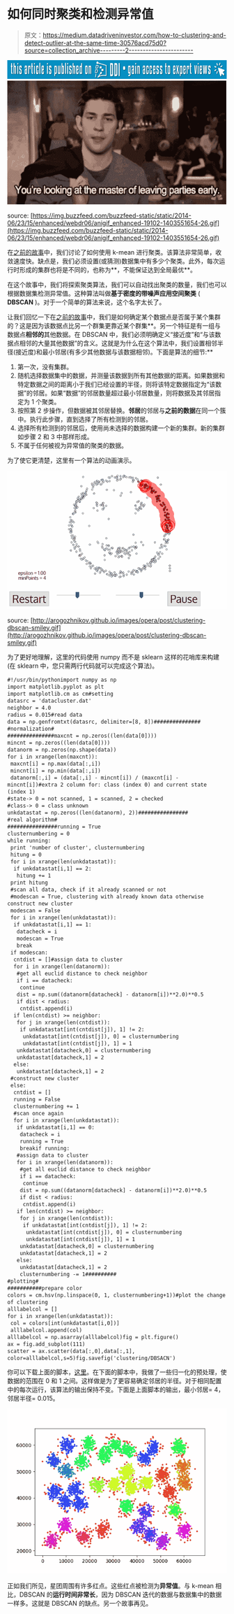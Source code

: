 # 如何同时聚类和检测异常值

> 原文：<https://medium.datadriveninvestor.com/how-to-clustering-and-detect-outlier-at-the-same-time-30576acd75d0?source=collection_archive---------2----------------------->

[![](img/70b3ea0b7bc0108ce5d364d456d1dd5e.png)](http://www.track.datadriveninvestor.com/P12O)![](img/feb112a98b054561288133c7b301ab21.png)

source: [https://img.buzzfeed.com/buzzfeed-static/static/2014-06/23/15/enhanced/webdr06/anigif_enhanced-19102-1403551654-26.gif](https://img.buzzfeed.com/buzzfeed-static/static/2014-06/23/15/enhanced/webdr06/anigif_enhanced-19102-1403551654-26.gif)

在[之前的故事](https://medium.com/datadriveninvestor/how-the-simplest-clustering-algorithm-work-with-code-b8af21aabda2)中，我们讨论了如何使用 k-mean 进行聚类。该算法非常简单，收敛速度快。缺点是，我们必须设置(或猜测)数据集中有多少个聚类。此外，每次运行时形成的集群也将是不同的，也称为**，不能保证达到全局最优**。

在这个故事中，我们将探索聚类算法，我们可以自动找出聚类的数量，我们也可以根据数据集检测异常值。这种算法叫做**基于密度的带噪声应用空间聚类** ( **DBSCAN** )。对于一个简单的算法来说，这个名字太长了。

让我们回忆一下在[之前的故事](https://medium.com/datadriveninvestor/how-the-simplest-clustering-algorithm-work-with-code-b8af21aabda2)中，我们是如何确定某个数据点是否属于某个集群的？这是因为该数据点比另一个群集更靠近某个群集**。另一个特征是有一组与数据点**相邻的**其他数据。在 DBSCAN 中，我们必须明确定义“接近度”和“与该数据点相邻的大量其他数据”的含义。这就是为什么在这个算法中，我们设置相邻半径(接近度)和最小邻居(有多少其他数据与该数据相邻)。下面是算法的细节:**

1.  第一次，没有集群。
2.  随机选择数据集中的数据，并测量该数据到所有其他数据的距离。如果数据和特定数据之间的距离小于我们已经设置的半径，则将该特定数据指定为“该数据”的邻居。如果“数据”的邻居数量超过最小邻居数量，则将数据及其邻居指定为 1 个聚类。
3.  按照第 2 步操作，但数据被其邻居替换。**邻居**的邻居与**之前的数据**在同一个簇中。执行此步骤，直到选择了所有检测到的邻居。
4.  选择所有检测到的邻居后，使用尚未选择的数据构建一个新的集群。新的集群如步骤 2 和 3 中那样形成。
5.  不属于任何被视为异常值的聚类的数据。

为了使它更清楚，这里有一个算法的动画演示。

![](img/2838b8fa2fca2895918817a6225f7563.png)

source: [http://arogozhnikov.github.io/images/opera/post/clustering-dbscan-smiley.gif](http://arogozhnikov.github.io/images/opera/post/clustering-dbscan-smiley.gif)

为了更好地理解，这里的代码使用 numpy 而不是 sklearn 这样的花哨库来构建(在 sklearn 中，您只需两行代码就可以完成这个算法)。

```
#!/usr/bin/pythonimport numpy as np
import matplotlib.pyplot as plt
import matplotlib.cm as cm#setting
datasrc = 'datacluster.dat'
neighbor = 4.0
radius = 0.015#read data
data = np.genfromtxt(datasrc, delimiter=[8, 8])###############
#normalization#
###############maxcnt = np.zeros((len(data[0])))
mincnt = np.zeros((len(data[0])))
datanorm = np.zeros(np.shape(data))
for i in xrange(len(maxcnt)):
 maxcnt[i] = np.max(data[:,i])
 mincnt[i] = np.min(data[:,i])
 datanorm[:,i] = (data[:,i] - mincnt[i]) / (maxcnt[i] - mincnt[i])#extra 2 column for: class (index 0) and current state (index 1)
#state-> 0 = not scanned, 1 = scanned, 2 = checked
#class-> 0 = class unknown
unkdatastat = np.zeros((len(datanorm), 2))################
#real algorithm#
################running = True
clusternumbering = 0
while running:
 print 'number of cluster', clusternumbering
 hitung = 0
 for i in xrange(len(unkdatastat)):
  if unkdatastat[i,1] == 2:
   hitung += 1
 print hitung
 #scan all data, check if it already scanned or not
 #modescan = True, clustering with already known data otherwise construct new cluster
 modescan = False
 for i in xrange(len(unkdatastat)):
  if unkdatastat[i,1] == 1:
   datacheck = i
   modescan = True
   break
 if modescan:
  cntdist = []#assign data to cluster
  for i in xrange(len(datanorm)):
   #get all euclid distance to check neighbor
   if i == datacheck:
    continue
   dist = np.sum((datanorm[datacheck] - datanorm[i])**2.0)**0.5
   if dist < radius:
    cntdist.append(i)
  if len(cntdist) >= neighbor:
   for j in xrange(len(cntdist)):
    if unkdatastat[int(cntdist[j]), 1] != 2:
     unkdatastat[int(cntdist[j]), 0] = clusternumbering
     unkdatastat[int(cntdist[j]), 1] = 1
   unkdatastat[datacheck,0] = clusternumbering
   unkdatastat[datacheck,1] = 2
  else:
   unkdatastat[datacheck,1] = 2
 #construct new cluster
 else:
  cntdist = []
  running = False
  clusternumbering += 1
  #scan once again
  for i in xrange(len(unkdatastat)):
   if unkdatastat[i,1] == 0:
    datacheck = i
    running = True
    breakif running:
   #assign data to cluster
   for i in xrange(len(datanorm)):
    #get all euclid distance to check neighbor
    if i == datacheck:
     continue
    dist = np.sum((datanorm[datacheck] - datanorm[i])**2.0)**0.5
    if dist < radius:
     cntdist.append(i)
   if len(cntdist) >= neighbor:
    for j in xrange(len(cntdist)):
     if unkdatastat[int(cntdist[j]), 1] != 2:
      unkdatastat[int(cntdist[j]), 0] = clusternumbering
      unkdatastat[int(cntdist[j]), 1] = 1
    unkdatastat[datacheck,0] = clusternumbering
    unkdatastat[datacheck,1] = 2
   else:
    unkdatastat[datacheck,1] = 2
    clusternumbering -= 1##########
#plotting#
###########prepare color
colors = cm.hsv(np.linspace(0, 1, clusternumbering+1))#plot the change of clustering
alllabelcol = []
for i in xrange(len(unkdatastat)):
 col = colors[int(unkdatastat[i,0])]
 alllabelcol.append(col)
alllabelcol = np.asarray(alllabelcol)fig = plt.figure()
ax = fig.add_subplot(111)
scatter = ax.scatter(data[:,0],data[:,1], color=alllabelcol,s=5)fig.savefig('clustering/DBSACN')
```

你可以下载上面的脚本，[这里](https://github.com/genomexyz/machine_learning/blob/master/dbscan.py)。在下面的脚本中，我做了一些归一化的预处理，使数据的范围在 0 和 1 之间。这样做是为了更容易确定邻居的半径。对于相同配置中的每次运行，该算法的输出保持不变。下面是上面脚本的输出，最小邻居= 4，邻居半径= 0.015。

![](img/d4ce07e052c3dcfaf7a29136e0e814d2.png)

正如我们所见，星团周围有许多红点。这些红点被检测为**异常值**。与 k-mean 相比，DBSCAN 的**运行时间非常长**，因为 DBSCAN 迭代的数据与数据集中的数据一样多。这就是 DBSCAN 的缺点。另一个故事再见。